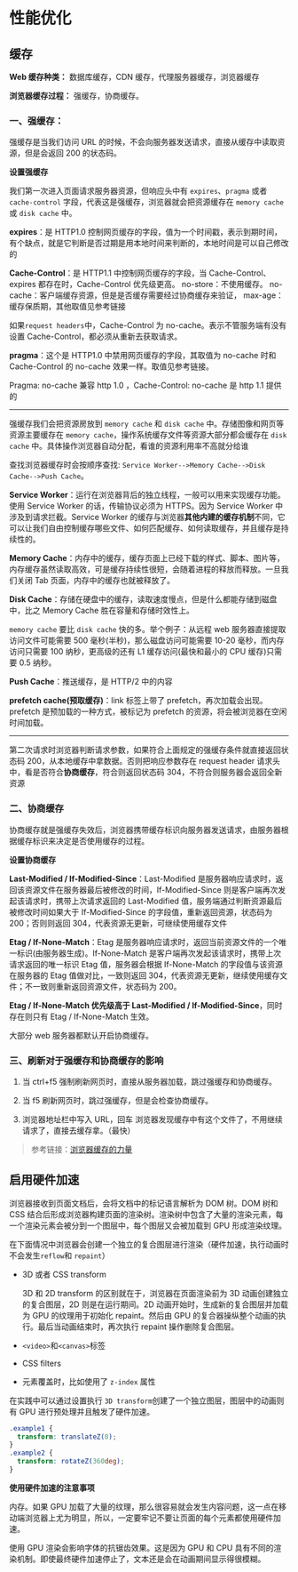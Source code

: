 # 性能优化

## 缓存

**Web 缓存种类：** 数据库缓存，CDN 缓存，代理服务器缓存，浏览器缓存

**浏览器缓存过程：** 强缓存，协商缓存。

### 一、强缓存：

强缓存是当我们访问 URL 的时候，不会向服务器发送请求，直接从缓存中读取资源，但是会返回 200 的状态码。

**设置强缓存**

我们第一次进入页面请求服务器资源，但响应头中有 `expires`、`pragma` 或者 `cache-control` 字段，代表这是强缓存，浏览器就会把资源缓存在 `memory cache` 或 `disk cache` 中。

**expires**：是 HTTP1.0 控制网页缓存的字段，值为一个时间戳，表示到期时间，有个缺点，就是它判断是否过期是用本地时间来判断的，本地时间是可以自己修改的

**Cache-Control**：是 HTTP1.1 中控制网页缓存的字段，当 Cache-Control、expires 都存在时，Cache-Control 优先级更高。
no-store：不使用缓存。
no-cache：客户端缓存资源，但是是否缓存需要经过协商缓存来验证，
max-age：缓存保质期，其他取值见参考链接

如果`request headers`中，Cache-Control 为 no-cache。表示不管服务端有没有设置 Cache-Control，都必须从重新去获取请求。

**pragma**：这个是 HTTP1.0 中禁用网页缓存的字段，其取值为 no-cache 时和 Cache-Control 的 no-cache 效果一样。取值见参考链接。

Pragma: no-cache 兼容 http 1.0 ，Cache-Control: no-cache 是 http 1.1 提供的

---

强缓存我们会把资源房放到 `memory cache` 和 `disk cache` 中。存储图像和网页等资源主要缓存在 `memory cache`，操作系统缓存文件等资源大部分都会缓存在 `disk cache` 中。具体操作浏览器自动分配，看谁的资源利用率不高就分给谁

查找浏览器缓存时会按顺序查找: `Service Worker-->Memory Cache-->Disk Cache-->Push Cache`。

**Service Worker**：运行在浏览器背后的独立线程，一般可以用来实现缓存功能。使用 Service Worker 的话，传输协议必须为 HTTPS。因为 Service Worker 中涉及到请求拦截。Service Worker 的缓存与浏览器**其他内建的缓存机制**不同，它可以让我们自由控制缓存哪些文件、如何匹配缓存、如何读取缓存，并且缓存是持续性的。

**Memory Cache**：内存中的缓存，缓存页面上已经下载的样式、脚本、图片等，内存缓存虽然读取高效，可是缓存持续性很短，会随着进程的释放而释放。一旦我们关闭 Tab 页面，内存中的缓存也就被释放了。

**Disk Cache**：存储在硬盘中的缓存，读取速度慢点，但是什么都能存储到磁盘中，比之 Memory Cache 胜在容量和存储时效性上。

`memory cache` 要比 `disk cache` 快的多。举个例子：从远程 web 服务器直接提取访问文件可能需要 500 毫秒(半秒)，那么磁盘访问可能需要 10-20 毫秒，而内存访问只需要 100 纳秒，更高级的还有 L1 缓存访问(最快和最小的 CPU 缓存)只需要 0.5 纳秒。

**Push Cache**：推送缓存，是 HTTP/2 中的内容

**prefetch cache(预取缓存)**：link 标签上带了 prefetch，再次加载会出现。prefetch 是预加载的一种方式，被标记为 prefetch 的资源，将会被浏览器在空闲时间加载。

---

第二次请求时浏览器判断请求参数，如果符合上面规定的强缓存条件就直接返回状态码 200，从本地缓存中拿数据。否则把响应参数存在 request header 请求头中，看是否符合**协商缓存**，符合则返回状态码 304，不符合则服务器会返回全新资源

### 二、协商缓存

协商缓存就是强缓存失效后，浏览器携带缓存标识向服务器发送请求，由服务器根据缓存标识来决定是否使用缓存的过程。

**设置协商缓存**

**Last-Modified / If-Modified-Since**：Last-Modified 是服务器响应请求时，返回该资源文件在服务器最后被修改的时间，If-Modified-Since 则是客户端再次发起该请求时，携带上次请求返回的 Last-Modified 值，服务端通过判断资源最后被修改时间如果大于 If-Modified-Since 的字段值，重新返回资源，状态码为 200；否则则返回 304，代表资源无更新，可继续使用缓存文件

**Etag / If-None-Match**：Etag 是服务器响应请求时，返回当前资源文件的一个唯一标识(由服务器生成)。If-None-Match 是客户端再次发起该请求时，携带上次请求返回的唯一标识 Etag 值，服务器会根据 If-None-Match 的字段值与该资源在服务器的 Etag 值做对比，一致则返回 304，代表资源无更新，继续使用缓存文件；不一致则重新返回资源文件，状态码为 200。

**Etag / If-None-Match 优先级高于 Last-Modified / If-Modified-Since**，同时存在则只有 Etag / If-None-Match 生效。

大部分 web 服务器都默认开启协商缓存。

### 三、刷新对于强缓存和协商缓存的影响

1. 当 ctrl+f5 强制刷新网页时，直接从服务器加载，跳过强缓存和协商缓存。

2. 当 f5 刷新网页时，跳过强缓存，但是会检查协商缓存。

3. 浏览器地址栏中写入 URL，回车 浏览器发现缓存中有这个文件了，不用继续请求了，直接去缓存拿。（最快）

> 参考链接：[浏览器缓存的力量](https://mp.weixin.qq.com/s/zqrVmbK7Qp-zkfTqn3o69g)

## 启用硬件加速

浏览器接收到页面文档后，会将文档中的标记语言解析为 DOM 树。DOM 树和 CSS 结合后形成浏览器构建页面的渲染树。渲染树中包含了大量的渲染元素，每一个渲染元素会被分到一个图层中，每个图层又会被加载到 GPU 形成渲染纹理。

在下面情况中浏览器会创建一个独立的复合图层进行渲染（硬件加速，执行动画时不会发生`reflow`和 `repaint`）

- 3D 或者 CSS transform

  3D 和 2D transform 的区别就在于，浏览器在页面渲染前为 3D 动画创建独立的复合图层，2D 则是在运行期间。2D 动画开始时，生成新的复合图层并加载为 GPU 的纹理用于初始化 repaint。然后由 GPU 的复合器操纵整个动画的执行。最后当动画结束时，再次执行 repaint 操作删除复合图层。

- `<video>`和`<canvas>`标签

- CSS filters

- 元素覆盖时，比如使用了 `z-index` 属性

在实践中可以通过设置执行 `3D transform`创建了一个独立图层，图层中的动画则有 GPU 进行预处理并且触发了硬件加速。

```css
.example1 {
  transform: translateZ(0);
}
.example2 {
  transform: rotateZ(360deg);
}
```

**使用硬件加速的注意事项**

内存。如果 GPU 加载了大量的纹理，那么很容易就会发生内容问题，这一点在移动端浏览器上尤为明显，所以，一定要牢记不要让页面的每个元素都使用硬件加速。

使用 GPU 渲染会影响字体的抗锯齿效果。这是因为 GPU 和 CPU 具有不同的渲染机制。即使最终硬件加速停止了，文本还是会在动画期间显示得很模糊。
